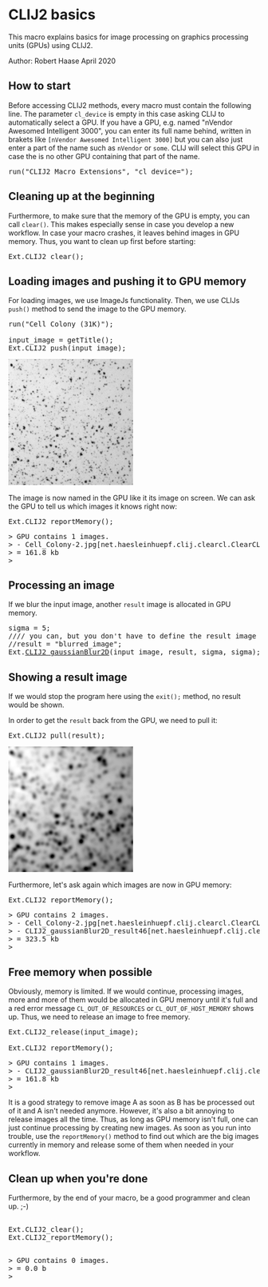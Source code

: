 

# CLIJ2 basics

This macro explains basics for image processing on graphics processing units (GPUs) using CLIJ2.

Author: Robert Haase
        April 2020


## How to start
Before accessing CLIJ2 methods, every macro must contain the following line. The parameter `cl_device`
is empty in this case asking CLIJ to automatically select a GPU. If you have a GPU, e.g. named
"nVendor Awesomed Intelligent 3000", you can enter its full name behind, written in brakets like 
`[nVendor Awesomed Intelligent 3000]` but you can also just enter a part of the name such as `nVendor` 
or `some`. CLIJ will select this GPU in case the is no other GPU containing that part of the name.

<pre class="highlight">
run("CLIJ2 Macro Extensions", "cl_device=");
</pre>


## Cleaning up at the beginning
Furthermore, to make sure that the memory of the GPU is empty, you can call `clear()`. This makes especially 
sense in case you develop a new workflow. In case your macro crashes, it leaves behind images in 
GPU memory. Thus, you want to clean up first before starting:

<pre class="highlight">
Ext.CLIJ2_clear();
</pre>

## Loading images and pushing it to GPU memory

For loading images, we use ImageJs functionality. Then, we use CLIJs `push()` method to send the 
image to the GPU memory.

<pre class="highlight">
run("Cell Colony (31K)");

input_image = getTitle();
Ext.CLIJ2_push(input_image);
</pre>
<a href="image_1587403227407.png"><img src="image_1587403227407.png" width="250" alt="Cell_Colony-2.jpg"/></a>

The image is now named in the GPU like it its image on screen. We can ask the GPU to tell us 
which images it knows right now: 

<pre class="highlight">
Ext.CLIJ2_reportMemory();
</pre>
<pre>
> GPU contains 1 images.
> - Cell_Colony-2.jpg[net.haesleinhuepf.clij.clearcl.ClearCLPeerPointer@3dbc6b0e] 161.8 kb
> = 161.8 kb
>  
</pre>

## Processing an image
If we blur the input image, another `result` image is allocated in GPU memory.

<pre class="highlight">
sigma = 5;
//// you can, but you don't have to define the result image name:
//result = "blurred_image"; 
Ext.<a href="https://clij.github.io/clij2-docs/reference_gaussianBlur2D">CLIJ2_gaussianBlur2D</a>(input_image, result, sigma, sigma);
</pre>

## Showing a result image
If we would stop the program here using the `exit();` method, no result would be shown.

In order to get the `result` back from the GPU, we need to pull it:

<pre class="highlight">
Ext.CLIJ2_pull(result);
</pre>
<a href="image_1587403227857.png"><img src="image_1587403227857.png" width="250" alt="CLIJ2_gaussianBlur2D_result46"/></a>

Furthermore, let's ask again which images are now in GPU memory:

<pre class="highlight">
Ext.CLIJ2_reportMemory();
</pre>
<pre>
> GPU contains 2 images.
> - Cell_Colony-2.jpg[net.haesleinhuepf.clij.clearcl.ClearCLPeerPointer@3dbc6b0e] 161.8 kb
> - CLIJ2_gaussianBlur2D_result46[net.haesleinhuepf.clij.clearcl.ClearCLPeerPointer@4111efae] 161.8 kb
> = 323.5 kb
>  
</pre>

## Free memory when possible
Obviously, memory is limited. If we would continue, processing images, more and more of 
them would be allocated in GPU memory until it's full and a red error message 
`CL_OUT_OF_RESOURCES` or `CL_OUT_OF_HOST_MEMORY`
shows up. Thus, we need to release an image to free memory. 

<pre class="highlight">
Ext.CLIJ2_release(input_image);

Ext.CLIJ2_reportMemory();
</pre>
<pre>
> GPU contains 1 images.
> - CLIJ2_gaussianBlur2D_result46[net.haesleinhuepf.clij.clearcl.ClearCLPeerPointer@4111efae] 161.8 kb
> = 161.8 kb
>  
</pre>

It is a good strategy to remove image A as soon as B has be processed out of it and A isn't needed anymore. 
However, it's also a bit annoying to release images all the time. Thus, as long as GPU memory isn't full,
one can just continue processing by creating new images. As soon as you run into trouble, use the 
`reportMemory()` method to find out which are the big images currently in memory and release some of them
when needed in your workflow. 

## Clean up when you're done
Furthermore, by the end of your macro, be a good programmer and clean up. ;-)

<pre class="highlight">

Ext.CLIJ2_clear();
Ext.CLIJ2_reportMemory();

</pre>
<pre>
> GPU contains 0 images.
> = 0.0 b
>  
</pre>



</pre>
</pre>
